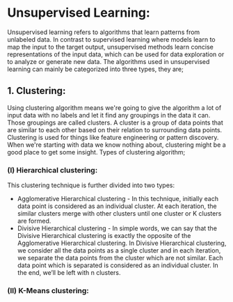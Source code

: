 # Unsupervised Learning:

Unsupervised learning refers to algorithms that learn patterns from unlabeled data.
In contrast to supervised learning where models learn to map the input to the target output, unsupervised methods learn concise representations of the input data, which can be used for data exploration or to analyze or generate new data.
The algorithms used in unsupervised learning can mainly be categorized into three types, they are;<br>

## 1. Clustering:

Using clustering algorithm means we're going to give the algorithm a lot of input data with no labels and let it find any groupings in the data it can. Those groupings are called clusters. A cluster is a group of data points that are similar to each other based on their relation to surrounding data points.
Clustering is used for things like feature engineering or pattern discovery. When we're starting with data we know nothing about, clustering might be a good place to get some insight.
Types of clustering algorithm;<br>

### (I) Hierarchical clustering:

This clustering technique is further divided into two types:<br>
* Agglomerative Hierarchical clustering - In this technique, initially each data point is considered as an individual cluster. At each iteration, the similar clusters merge with other clusters until one cluster or K clusters are formed.<br>
* Divisive Hierarchical clustering - In simple words, we can say that the Divisive Hierarchical clustering is exactly the opposite of the Agglomerative Hierarchical clustering. In Divisive Hierarchical clustering, we consider all the data points as a single cluster and in each iteration, we separate the data points from the cluster which are not similar. Each data point which is separated is considered as an individual cluster. In the end, we’ll be left with n clusters.<br>

### (II) K-Means clustering:

